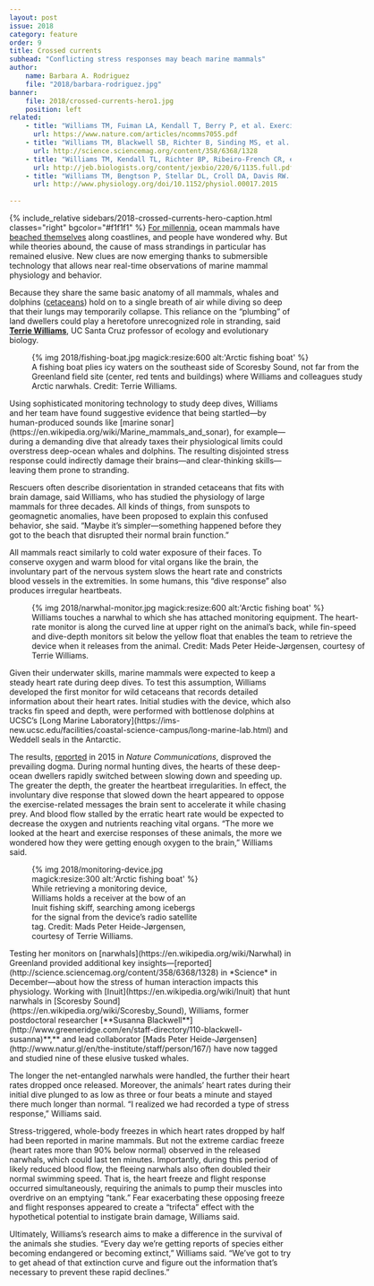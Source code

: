 ```yaml
---
layout: post
issue: 2018
category: feature
order: 9
title: Crossed currents
subhead: "Conflicting stress responses may beach marine mammals"
author:
    name: Barbara A. Rodriguez
    file: "2018/barbara-rodriguez.jpg"
banner:
    file: 2018/crossed-currents-hero1.jpg
    position: left
related:
    - title: "Williams TM, Fuiman LA, Kendall T, Berry P, et al. Exercise at depth alters bradycardia and incidence of cardiac anomalies in deep-diving marine mammals. Nat Commun 2015;6:6055 [PDF]"
      url: https://www.nature.com/articles/ncomms7055.pdf
    - title: "Williams TM, Blackwell SB, Richter B, Sinding MS, et al. Paradoxical escape responses by narwhales (Monodon monoceros). Science 2017;358(6368):1328-31"
      url: http://science.sciencemag.org/content/358/6368/1328
    - title: "Williams TM, Kendall TL, Richter BP, Ribeiro-French CR, et al. Swimming and diving energetics in dolphins: a stroke-by-stroke analysis for predicting the cost of flight responses in wild odontocetes. J Exp Biol 2017;220:1135-45 [PDF]"
      url: http://jeb.biologists.org/content/jexbio/220/6/1135.full.pdf
    - title: "Williams TM, Bengtson P, Stellar DL, Croll DA, Davis RW. The healthy heart: lessons from nature’s elite athletes. Physiology 2015;30:349-57"
      url: http://www.physiology.org/doi/10.1152/physiol.00017.2015
    
---
```

{% include_relative sidebars/2018-crossed-currents-hero-caption.html classes="right" bgcolor="#f1f1f1" %}
[For millennia](https://dosits.org/animals/effects-of-sound/potential-effects-of-sound-on-marine-mammals/strandings/), ocean mammals have [beached themselves](https://en.wikipedia.org/wiki/Cetacean_stranding) along coastlines, and people have wondered why. But while theories abound, the cause of mass strandings in particular has remained elusive. New clues are now emerging thanks to submersible technology that allows near real-time observations of marine mammal physiology and behavior.

Because they share the same basic anatomy of all mammals, whales and dolphins ([cetaceans](http://www.marinemammalcenter.org/education/marine-mammal-information/cetaceans/)) hold on to a single breath of air while diving so deep that their lungs may temporarily collapse. This reliance on the “plumbing” of land dwellers could play a heretofore unrecognized role in stranding, said [**Terrie Williams**](https://www.eeb.ucsc.edu/faculty/singleton.php?&singleton=true&cruz_id=tmwillia), UC Santa Cruz professor of ecology and evolutionary biology.
<figure class="" style="width:600px;">
  {% img 2018/fishing-boat.jpg magick:resize:600 alt:'Arctic fishing boat' %}<figcaption>A fishing boat plies icy waters on the southeast side of Scoresby Sound, not far from the Greenland field site (center, red tents and buildings) where Williams and colleagues study Arctic narwhals. Credit: Terrie Williams.</figcaption>
</figure>
Using sophisticated monitoring technology to study deep dives, Williams and her team have found suggestive evidence that being startled—by human-produced sounds like [marine sonar](https://en.wikipedia.org/wiki/Marine_mammals_and_sonar), for example— during a demanding dive that already taxes their physiological limits could overstress deep-ocean whales and dolphins. The resulting disjointed stress response could indirectly damage their brains—and clear-thinking skills—leaving them prone to stranding.

Rescuers often describe disorientation in stranded cetaceans that fits with brain damage, said Williams, who has studied the physiology of large mammals for three decades. All kinds of things, from sunspots to geomagnetic anomalies, have been proposed to explain this confused behavior, she said. “Maybe it’s simpler—something happened before they got to the beach that disrupted their normal brain function.”

All mammals react similarly to cold water exposure of their faces. To conserve oxygen and warm blood for vital organs like the brain, the involuntary part of the nervous system slows the heart rate and constricts blood vessels in the extremities. In some humans, this “dive response” also produces irregular heartbeats.
<figure class="" style="width:600px;">
  {% img 2018/narwhal-monitor.jpg magick:resize:600 alt:'Arctic fishing boat' %}<figcaption>Williams touches a narwhal to which she has attached monitoring equipment. The heart-rate monitor is along the curved line at upper right on the animal’s back, while fin-speed and dive-depth monitors sit below the yellow float that enables the team to retrieve the device when it releases from the animal. Credit: Mads Peter Heide-Jørgensen, courtesy of Terrie Williams.</figcaption>
</figure>
Given their underwater skills, marine mammals were expected to keep a steady heart rate during deep dives. To test this assumption, Williams developed the first monitor for wild cetaceans that records detailed information about their heart rates. Initial studies with the device, which also tracks fin speed and depth, were performed with bottlenose dolphins at UCSC’s [Long Marine Laboratory](https://ims-new.ucsc.edu/facilities/coastal-science-campus/long-marine-lab.html) and Weddell seals in the Antarctic.

The results, [reported](https://www.nature.com/articles/ncomms7055) in 2015 in *Nature Communications*, disproved the prevailing dogma. During normal hunting dives, the hearts of these deep-ocean dwellers rapidly switched between slowing down and speeding up. The greater the depth, the greater the heartbeat irregularities. In effect, the involuntary dive response that slowed down the heart appeared to oppose the exercise-related messages the brain sent to accelerate it while chasing prey. And blood flow stalled by the erratic heart rate would be expected to decrease the oxygen and nutrients reaching vital organs. “The more we looked at the heart and exercise responses of these animals, the more we wondered how they were getting enough oxygen to the brain,” Williams said.
<figure class="right" style="width:300px;">
  {% img 2018/monitoring-device.jpg magick:resize:300 alt:'Arctic fishing boat' %}<figcaption>While retrieving a monitoring device, Williams holds a receiver at the bow of an Inuit fishing skiff, searching among icebergs for the signal from the device’s radio satellite tag. Credit: Mads Peter Heide-Jørgensen, courtesy of Terrie Williams.</figcaption>
</figure>
Testing her monitors on [narwhals](https://en.wikipedia.org/wiki/Narwhal) in Greenland provided additional key insights—[reported](http://science.sciencemag.org/content/358/6368/1328) in *Science* in December—about how the stress of human interaction impacts this physiology. Working with [Inuit](https://en.wikipedia.org/wiki/Inuit) that hunt narwhals in [Scoresby Sound](https://en.wikipedia.org/wiki/Scoresby_Sound), Williams, former postdoctoral researcher [**Susanna Blackwell**](http://www.greeneridge.com/en/staff-directory/110-blackwell-susanna)**,** and lead collaborator [Mads Peter Heide-Jørgensen](http://www.natur.gl/en/the-institute/staff/person/167/) have now tagged and studied nine of these elusive tusked whales.

The longer the net-entangled narwhals were handled, the further their heart rates dropped once released. Moreover, the animals’ heart rates during their initial dive plunged to as low as three or four beats a minute and stayed there much longer than normal. “I realized we had recorded a type of stress response,” Williams said.

Stress-triggered, whole-body freezes in which heart rates dropped by half had been reported in marine mammals. But not the extreme cardiac freeze (heart rates more than 90% below normal) observed in the released narwhals, which could last ten minutes. Importantly, during this period of likely reduced blood flow, the fleeing narwhals also often doubled their normal swimming speed. That is, the heart freeze and flight response occurred simultaneously, requiring the animals to pump their muscles into overdrive on an emptying “tank.” Fear exacerbating these opposing freeze and flight responses appeared to create a “trifecta” effect with the hypothetical potential to instigate brain damage, Williams said.

Ultimately, Williams’s research aims to make a difference in the survival of the animals she studies. “Every day we’re getting reports of species either becoming endangered or becoming extinct,” Williams said. “We’ve got to try to get ahead of that extinction curve and figure out the information that’s necessary to prevent these rapid declines.”